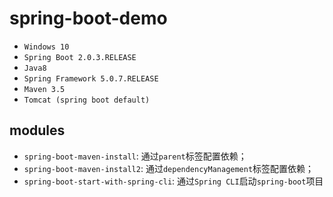 # spring-boot-demo
- `Windows 10`
- `Spring Boot 2.0.3.RELEASE`
- `Java8`
- `Spring Framework 5.0.7.RELEASE`
- `Maven 3.5`
- `Tomcat (spring boot default)`

## modules
- `spring-boot-maven-install`: 通过`parent`标签配置依赖；
- `spring-boot-maven-install2`: 通过`dependencyManagement`标签配置依赖；
- `spring-boot-start-with-spring-cli`: 通过`Spring CLI`启动`spring-boot`项目